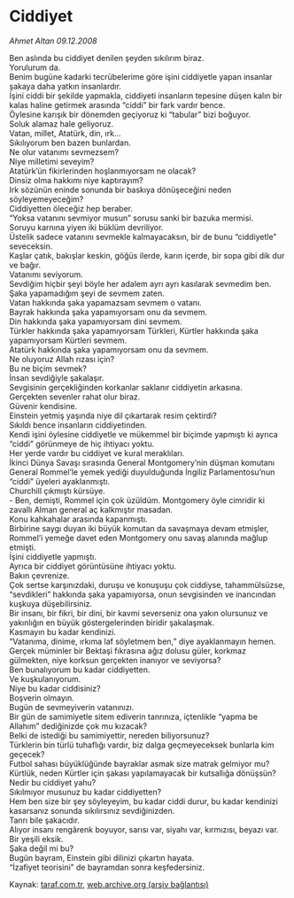 # Ciddiyet

*Ahmet Altan 09.12.2008*

<div class="yazi">Ben aslında bu ciddiyet denilen şeyden sıkılırım biraz. <br/>Yorulurum da. <br/>Benim bugüne kadarki tecrübelerime göre işini ciddiyetle yapan insanlar şakaya daha yatkın insanlardır. <br/>İşini ciddi bir şekilde yapmakla, ciddiyeti insanların tepesine düşen kalın bir kalas haline getirmek arasında “ciddi” bir fark vardır bence. <br/>Öylesine karışık bir dönemden geçiyoruz ki “tabular” bizi boğuyor. <br/>Soluk alamaz hale geliyoruz. <br/>Vatan, millet, Atatürk, din, ırk... <br/>Sıkılıyorum ben bazen bunlardan. <br/>Ne olur vatanımı sevmezsem? <br/>Niye milletimi seveyim? <br/>Atatürk’ün fikirlerinden hoşlanmıyorsam ne olacak? <br/>Dinsiz olma hakkımı niye kaptırayım? <br/>Irk sözünün eninde sonunda bir baskıya dönüşeceğini neden söyleyemeyeceğim? <br/>Ciddiyetten öleceğiz hep beraber. <br/>“Yoksa vatanını sevmiyor musun” sorusu sanki bir bazuka mermisi. <br/>Soruyu karnına yiyen iki büklüm devriliyor. <br/>Üstelik sadece vatanını sevmekle kalmayacaksın, bir de bunu “ciddiyetle” seveceksin. <br/>Kaşlar çatık, bakışlar keskin, göğüs ilerde, karın içerde, bir sopa gibi dik dur ve bağır. <br/>Vatanımı seviyorum. <br/>Sevdiğim hiçbir şeyi böyle her adalem ayrı ayrı kasılarak sevmedim ben. <br/>Şaka yapamadığım şeyi de sevmem zaten. <br/>Vatan hakkında şaka yapamazsam sevmem o vatanı. <br/>Bayrak hakkında şaka yapamıyorsam onu da sevmem. <br/>Din hakkında şaka yapamıyorsam dini sevmem. <br/>Türkler hakkında şaka yapamıyorsam Türkleri, Kürtler hakkında şaka yapamıyorsam Kürtleri sevmem. <br/>Atatürk hakkında şaka yapamıyorsam onu da sevmem. <br/>Ne oluyoruz Allah rızası için? <br/>Bu ne biçim sevmek? <br/>İnsan sevdiğiyle şakalaşır. <br/>Sevgisinin gerçekliğinden korkanlar saklanır ciddiyetin arkasına. <br/>Gerçekten sevenler rahat olur biraz. <br/>Güvenir kendisine. <br/>Einstein yetmiş yaşında niye dil çıkartarak resim çektirdi? <br/>Sıkıldı bence insanların ciddiyetinden. <br/>Kendi işini öylesine ciddiyetle ve mükemmel bir biçimde yapmıştı ki ayrıca “ciddi” görünmeye de hiç ihtiyacı yoktu. <br/>Her yerde vardır bu ciddiyet ve kural meraklıları. <br/>İkinci Dünya Savaşı sırasında General Montgomery’nin düşman komutanı General Rommel’le yemek yediği duyulduğunda İngiliz Parlamentosu’nun “ciddi” üyeleri ayaklanmıştı. <br/>Churchill çıkmıştı kürsüye. <br/>- Ben, demişti, Rommel için çok üzüldüm. Montgomery öyle cimridir ki zavallı Alman general aç kalkmıştır masadan. <br/>Konu kahkahalar arasında kapanmıştı. <br/>Birbirine saygı duyan iki büyük komutan da savaşmaya devam etmişler, Rommel’i yemeğe davet eden Montgomery onu savaş alanında mağlup etmişti. <br/>İşini ciddiyetle yapmıştı. <br/>Ayrıca bir ciddiyet görüntüsüne ihtiyacı yoktu. <br/>Bakın çevrenize. <br/>Çok sertse karşınızdaki, duruşu ve konuşuşu çok ciddiyse, tahammülsüzse, “sevdikleri” hakkında şaka yapamıyorsa, onun sevgisinden ve inancından kuşkuya düşebilirsiniz. <br/>Bir insanı, bir fikri, bir dini, bir kavmi severseniz ona yakın olursunuz ve yakınlığın en büyük göstergelerinden biridir şakalaşmak. <br/>Kasmayın bu kadar kendinizi. <br/>“Vatanıma, dinime, ırkıma laf söyletmem ben,” diye ayaklanmayın hemen. <br/>Gerçek müminler bir Bektaşi fıkrasına ağız dolusu güler, korkmaz gülmekten, niye korksun gerçekten inanıyor ve seviyorsa? <br/>Ben bunalıyorum bu kadar ciddiyetten. <br/>Ve kuşkulanıyorum. <br/>Niye bu kadar ciddisiniz? <br/>Boşverin olmayın. <br/>Bugün de sevmeyiverin vatanınızı. <br/>Bir gün de samimiyetle sitem ediverin tanrınıza, içtenlikle “yapma be Allahım” dediğinizde çok mu kızacak? <br/>Belki de istediği bu samimiyettir, nereden biliyorsunuz? <br/>Türklerin bin türlü tuhaflığı vardır, biz dalga geçmeyeceksek bunlarla kim geçecek? <br/>Futbol sahası büyüklüğünde bayraklar asmak size matrak gelmiyor mu? <br/>Kürtlük, neden Kürtler için şakası yapılamayacak bir kutsallığa dönüşsün? <br/>Nedir bu ciddiyet yahu? <br/>Sıkılmıyor musunuz bu kadar ciddiyetten? <br/>Hem ben size bir şey söyleyeyim, bu kadar ciddi durur, bu kadar kendinizi kasarsanız sonunda sıkılırsınız sevdiğinizden. <br/>Tanrı bile şakacıdır. <br/>Alıyor insanı rengârenk boyuyor, sarısı var, siyahı var, kırmızısı, beyazı var. <br/>Bir yeşili eksik. <br/>Şaka değil mi bu? <br/>Bugün bayram, Einstein gibi dilinizi çıkartın hayata. <br/>“İzafiyet teorisini” de bayramdan sonra keşfedersiniz.</div>

Kaynak: [taraf.com.tr](http://www.taraf.com.tr:80/makale/3026.htm), [web.archive.org (arşiv bağlantısı)](http://web.archive.org/web/20100428042228/http://www.taraf.com.tr:80/makale/3026.htm)
